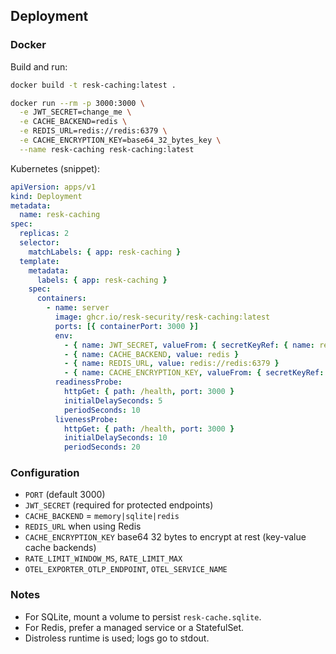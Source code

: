 ## Deployment

### Docker

Build and run:
```bash
docker build -t resk-caching:latest .

docker run --rm -p 3000:3000 \
  -e JWT_SECRET=change_me \
  -e CACHE_BACKEND=redis \
  -e REDIS_URL=redis://redis:6379 \
  -e CACHE_ENCRYPTION_KEY=base64_32_bytes_key \
  --name resk-caching resk-caching:latest
```

Kubernetes (snippet):
```yaml
apiVersion: apps/v1
kind: Deployment
metadata:
  name: resk-caching
spec:
  replicas: 2
  selector:
    matchLabels: { app: resk-caching }
  template:
    metadata:
      labels: { app: resk-caching }
    spec:
      containers:
        - name: server
          image: ghcr.io/resk-security/resk-caching:latest
          ports: [{ containerPort: 3000 }]
          env:
            - { name: JWT_SECRET, valueFrom: { secretKeyRef: { name: resk-secrets, key: jwt } } }
            - { name: CACHE_BACKEND, value: redis }
            - { name: REDIS_URL, value: redis://redis:6379 }
            - { name: CACHE_ENCRYPTION_KEY, valueFrom: { secretKeyRef: { name: resk-secrets, key: cacheKey } } }
          readinessProbe:
            httpGet: { path: /health, port: 3000 }
            initialDelaySeconds: 5
            periodSeconds: 10
          livenessProbe:
            httpGet: { path: /health, port: 3000 }
            initialDelaySeconds: 10
            periodSeconds: 20
```

### Configuration
- `PORT` (default 3000)
- `JWT_SECRET` (required for protected endpoints)
- `CACHE_BACKEND` = `memory|sqlite|redis`
- `REDIS_URL` when using Redis
- `CACHE_ENCRYPTION_KEY` base64 32 bytes to encrypt at rest (key-value cache backends)
- `RATE_LIMIT_WINDOW_MS`, `RATE_LIMIT_MAX`
- `OTEL_EXPORTER_OTLP_ENDPOINT`, `OTEL_SERVICE_NAME`

### Notes
- For SQLite, mount a volume to persist `resk-cache.sqlite`.
- For Redis, prefer a managed service or a StatefulSet.
- Distroless runtime is used; logs go to stdout.
